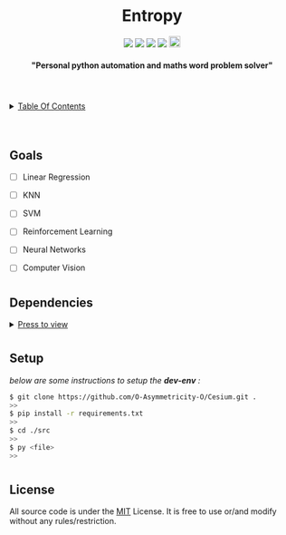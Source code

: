 <h1 align="center">Entropy</h1>
<p align="center">
<a href="https://codeclimate.com/github/O-Asymmetricity-O/Cesium/maintainability"><img src="https://api.codeclimate.com/v1/badges/c87ee5ce2acb423b9396/maintainability" /></a>
<a><img src="https://img.shields.io/github/license/O-Asymmetricity-O/cesium?color=blue"/></a>
<a><img src ="https://img.shields.io/pypi/pyversions/tensorflow?color=green"/></a>
<a><img src="https://img.shields.io/badge/version-0.1.0-blue"/></a>
<a href="https://pypi.org/project/black"><img height="20" alt="Black badge" src="https://img.shields.io/badge/code%20style-black-000000.svg"></a>
</p>
<h4  align="center">"Personal python automation and maths word problem solver"</h4>

<h4>&nbsp</h4>

<details>
  <summary markdown="span" ><u>Table Of Contents</u></summary>

  1. [Intro]()

  2. [Docs]()

  3. [Setup](https://github.com/O-Asymmetricity-O/cesium#setup)

  4. [License](https://github.com/O-Asymmetricity-O/cesium#license)
</details>
<h4>&nbsp</h4>

## Goals

- [ ] Linear Regression

- [ ] KNN

- [ ] SVM

- [ ] Reinforcement Learning

- [ ] Neural Networks

- [ ] Computer Vision
#
## Dependencies

<details>
    <summary markdown="span" ><u>Press to view</u></summary>
        <pre class="line-numbers">
            <code class="language-python">
backports.entry-points-selectable==1.1.0
black==21.10b0
cfgv==3.3.1
click==8.0.3
colorama==0.4.4
commonmark==0.9.1
distlib==0.3.3
filelock==3.3.2
identify==2.3.4
mypy-extensions==0.4.3
nodeenv==1.6.0
pathspec==0.9.0
platformdirs==2.4.0
pre-commit==2.15.0
prompt-toolkit==1.0.14
Pygments==2.10.0
PyInquirer==1.0.3
PyYAML==6.0
regex==2021.11.2
rich==10.13.0
six==1.16.0
toml==0.10.2
tomli==1.2.2
typing-extensions==3.10.0.2
virtualenv==20.10.0
wcwidth==0.2.5
        </code>
    </pre>
</details>

#

## Setup

*below are some instructions to setup the __dev-env__ :*


```bash
$ git clone https://github.com/O-Asymmetricity-O/Cesium.git .
>>
$ pip install -r requirements.txt
>>
$ cd ./src
>>
$ py <file>
>>
```
#
## License
All source code is under the [MIT](License) License. It is free to use or/and modify without any rules/restriction.
